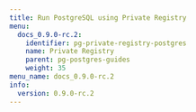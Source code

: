 ```yaml
---
title: Run PostgreSQL using Private Registry
menu:
  docs_0.9.0-rc.2:
    identifier: pg-private-registry-postgres
    name: Private Registry
    parent: pg-postgres-guides
    weight: 35
menu_name: docs_0.9.0-rc.2
info:
  version: 0.9.0-rc.2
---
```


